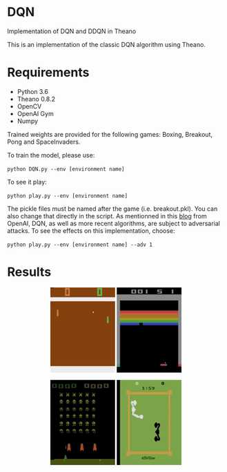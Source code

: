 # DQN
Implementation of DQN and DDQN in Theano

This is an implementation of the classic DQN algorithm using Theano. 

# Requirements

- Python 3.6
- Theano 0.8.2
- OpenCV
- OpenAI Gym
- Numpy

Trained weights are provided for the following games: Boxing, Breakout, Pong and SpaceInvaders. 

To train the model, please use:

`python DQN.py --env [environment name]`

To see it play:

`python play.py --env [environment name]`

The pickle files must be named after the game (i.e. breakout.pkl). You can also change that directly in the script.
As mentionned in this [blog](https://blog.openai.com/adversarial-example-research/) from OpenAI, DQN, as well as more recent algorithms, are subject to adversarial attacks. To see the effects on this implementation, choose:

`python play.py --env [environment name] --adv 1`

# Results


<p align="center" size="width 150">
  <img src="https://github.com/mklissa/DQN/blob/master/results/pong.gif" width="150"/>

  <img src="https://github.com/mklissa/DQN/blob/master/results/breakout.gif" width="150"/>
</p>
<p align="center" size="width 150">
  <img src="https://github.com/mklissa/DQN/blob/master/results/space.gif" width="150"/>

  <img src="https://github.com/mklissa/DQN/blob/master/results/boxing.gif" width="150"/>
</p>

